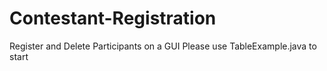 # Contestant-Registration
Register and Delete Participants on a GUI
Please use TableExample.java to start
